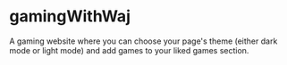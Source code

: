 # gamingWithWaj
A gaming website where you can choose your page's theme (either dark mode or light mode) and add games to your liked games section.
